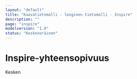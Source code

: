 ```yaml
---
layout: "default"
title: "Kaavatietomalli - looginen tietomalli - Inspire"
description: ""
page: "inspire"
modelversion: "1.0"
status: "Keskeneräinen"
---
```

# Inspire-yhteensopivuus

Kesken